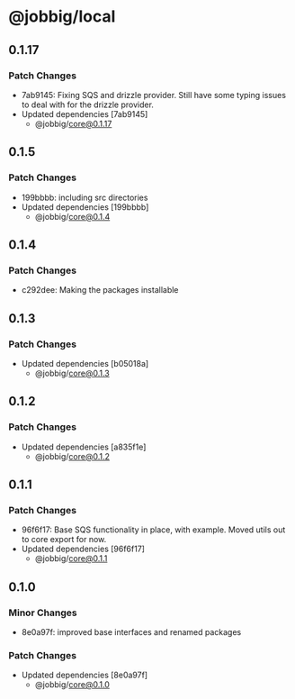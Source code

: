 # @jobbig/local

## 0.1.17

### Patch Changes

- 7ab9145: Fixing SQS and drizzle provider. Still have some typing issues to deal with for the drizzle provider.
- Updated dependencies [7ab9145]
  - @jobbig/core@0.1.17

## 0.1.5

### Patch Changes

- 199bbbb: including src directories
- Updated dependencies [199bbbb]
  - @jobbig/core@0.1.4

## 0.1.4

### Patch Changes

- c292dee: Making the packages installable

## 0.1.3

### Patch Changes

- Updated dependencies [b05018a]
  - @jobbig/core@0.1.3

## 0.1.2

### Patch Changes

- Updated dependencies [a835f1e]
  - @jobbig/core@0.1.2

## 0.1.1

### Patch Changes

- 96f6f17: Base SQS functionality in place, with example. Moved utils out to core export for now.
- Updated dependencies [96f6f17]
  - @jobbig/core@0.1.1

## 0.1.0

### Minor Changes

- 8e0a97f: improved base interfaces and renamed packages

### Patch Changes

- Updated dependencies [8e0a97f]
  - @jobbig/core@0.1.0

